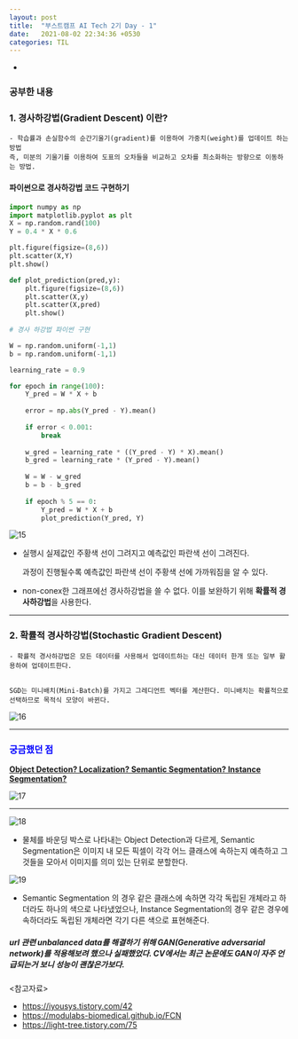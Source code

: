 ```yaml
---
layout: post
title:  "부스트캠프 AI Tech 2기 Day - 1"
date:   2021-08-02 22:34:36 +0530
categories: TIL
---
```


-

### 공부한 내용
### 1. 경사하강법(Gradient Descent) 이란?


    - 학습률과 손실함수의 순간기울기(gradient)를 이용하여 가중치(weight)를 업데이트 하는 방법
    즉, 미분의 기울기를 이용하여 도표의 오차들을 비교하고 오차를 최소화하는 방향으로 이동하는 방법.



#### 파이썬으로 경사하강법 코드 구현하기


```python
import numpy as np
import matplotlib.pyplot as plt
X = np.random.rand(100)
Y = 0.4 * X * 0.6

plt.figure(figsize=(8,6))
plt.scatter(X,Y)
plt.show()

def plot_prediction(pred,y):
    plt.figure(figsize=(8,6))
    plt.scatter(X,y)
    plt.scatter(X,pred)
    plt.show()
    
# 경사 하강법 파이썬 구현

W = np.random.uniform(-1,1)
b = np.random.uniform(-1,1)

learning_rate = 0.9

for epoch in range(100):
    Y_pred = W * X + b
    
    error = np.abs(Y_pred - Y).mean()
    
    if error < 0.001:
        break
        
    w_gred = learning_rate * ((Y_pred - Y) * X).mean()
    b_gred = learning_rate * (Y_pred - Y).mean()
        
    W = W - w_gred
    b = b - b_gred
        
    if epoch % 5 == 0:
        Y_pred = W * X + b
        plot_prediction(Y_pred, Y)
```


![15](https://user-images.githubusercontent.com/61610411/127855455-c61c7f92-8dc3-49e1-862b-bd3771d7d130.png)


-   실행시 실제값인 주황색 선이 그려지고 예측값인 파란색 선이 그려진다.

    과정이 진행될수록 예측값인 파란색 선이 주황색 선에 가까워짐을 알 수 있다.


-   non-conex한 그래프에선 경사하강법을 쓸 수 없다. 이를 보완하기 위해 **확률적 경사하강법**을 사용한다.


---
### 2. 확률적 경사하강법(Stochastic Gradient Descent)


    - 확률적 경사하강법은 모든 데이터를 사용해서 업데이트하는 대신 데이터 한개 또는 일부 활용하여 업데이트한다.


    SGD는 미니배치(Mini-Batch)를 가지고 그레디언트 벡터를 계산한다. 미니배치는 확률적으로 선택하므로 목적식 모양이 바뀐다.


![16](https://user-images.githubusercontent.com/61610411/127858518-9ed67cc6-23d1-4ba6-9846-3b3010216168.png)


---
### <span style="color:blue">궁금했던 점</span>




**<u>Object Detection?    Localization?    Semantic Segmentation?    Instance Segmentation?</u>** 

![17](https://user-images.githubusercontent.com/61610411/127860040-02562c8d-3945-43f8-9500-86b07fba264c.PNG)


---


![18](https://user-images.githubusercontent.com/61610411/127862694-c0b5fef8-1e9d-4c0e-b2e2-da90060bdfe1.png)


- 물체를 바운딩 박스로 나타내는 Object Detection과 다르게, Semantic Segmentation은 이미지 내 모든 픽셀이 각각 어느 클래스에 속하는지 예측하고 그것들을 모아서 이미지를 의미 있는 단위로 분할한다. 


![19](https://user-images.githubusercontent.com/61610411/127862733-918c43df-f166-4009-8086-fcd4b36bffc1.png)


- Semantic Segmentation 의 경우 같은 클래스에 속하면 각각 독립된 개체라고 하더라도 하나의 색으로 나타냈었으나, Instance Segmentation의 경우 같은 경우에 속하더라도 독립된 개체라면 각기 다른 색으로 표현해준다.


##### url 관련 unbalanced data를 해결하기 위해 GAN(Generative adversarial network)를 적용해보려 했으나 실패했었다. CV에서는 최근 논문에도 GAN이 자주 언급되는거 보니 성능이 괜찮은가보다.


<참고자료>  
- https://iyousys.tistory.com/42  
- https://modulabs-biomedical.github.io/FCN  
- https://light-tree.tistory.com/75  